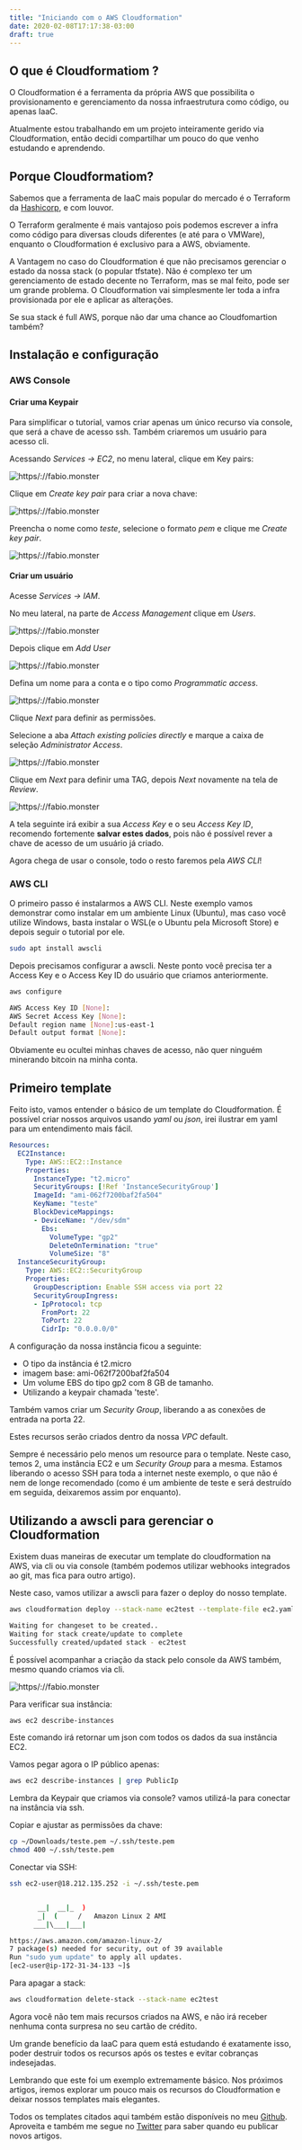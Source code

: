 ```yaml
---
title: "Iniciando com o AWS Cloudformation"
date: 2020-02-08T17:17:38-03:00
draft: true
---
```


## O que é Cloudformatiom ?

O Cloudformation é a ferramenta da própria AWS que possibilita o provisionamento e gerenciamento da nossa infraestrutura como código, ou apenas IaaC. 

Atualmente estou trabalhando em um projeto inteiramente gerido via Cloudformation, então decidi compartilhar um pouco do que venho estudando e aprendendo.

## Porque Cloudformatiom?

Sabemos que a ferramenta de IaaC mais popular do mercado é o Terraform da [Hashicorp](https://www.hashicorp.com/), e com louvor. 

O Terraform geralmente é mais vantajoso pois podemos escrever a infra como código para diversas clouds diferentes (e até para o VMWare), enquanto o Cloudformation é exclusivo para a AWS, obviamente.

A Vantagem no caso do Cloudformation é que não precisamos gerenciar o estado da nossa stack (o popular tfstate). Não é complexo ter um gerenciamento de estado decente no Terraform, mas se mal feito, pode ser um grande problema. O Cloudformation vai simplesmente ler toda a infra provisionada por ele e aplicar as alterações.

Se sua stack é full AWS, porque não dar uma chance ao Cloudfomartion também?

## Instalação e configuração

### AWS Console

#### Criar uma Keypair

Para simplificar o tutorial, vamos criar apenas um único recurso via console, que será a chave de acesso ssh. Também criaremos um usuário para acesso cli.

Acessando *Services -> EC2*, no menu lateral, clique em Key pairs:

![https/://fabio.monster](https://fabio.monster/images/keypairs.png)

Clique em *Create key pair* para criar a nova chave:

![https/://fabio.monster](https://fabio.monster/images/created-keypair.png)

Preencha o nome como *teste*, selecione o formato *pem* e clique me *Create key pair*.

![https/://fabio.monster](https://fabio.monster/images/keypair-done.png)

#### Criar um usuário

Acesse *Services -> IAM*.

No meu lateral, na parte de *Access Management* clique em *Users*.

![https/://fabio.monster](https://fabio.monster/images/iam.png)

Depois clique em *Add User*

![https/://fabio.monster](https://fabio.monster/images/add-user.png)

Defina um nome para a conta e o tipo como *Programmatic access*.

![https/://fabio.monster](https://fabio.monster/images/programmatic.png)

Clique *Next* para definir as permissões.

Selecione a aba *Attach existing policies directly* e marque a caixa de seleção *Administrator Access*.

![https/://fabio.monster](https://fabio.monster/images/admacc.png)

Clique em *Next* para definir uma TAG, depois *Next* novamente na tela de *Review*.

![https/://fabio.monster](https://fabio.monster/images/user.png)

A tela seguinte irá exibir a sua *Access Key* e o seu *Access Key ID*, recomendo fortemente **salvar estes dados**, pois não é possível rever a chave de acesso de um usuário já criado.

Agora chega de usar o console, todo o resto faremos pela *AWS CLI*!

### AWS CLI

O primeiro passo é instalarmos a AWS CLI. Neste exemplo vamos demonstrar como instalar em um ambiente Linux (Ubuntu), mas caso você utilize Windows, basta instalar o WSL(e o Ubuntu pela Microsoft Store) e depois seguir o tutorial por ele.

 ```bash
sudo apt install awscli
 ```

 Depois precisamos configurar a awscli. Neste ponto você precisa ter a Access Key e o Access Key ID do usuário que criamos anteriormente.

 ```bash
aws configure

AWS Access Key ID [None]:
AWS Secret Access Key [None]:
Default region name [None]:us-east-1
Default output format [None]: 
 ```
Obviamente eu ocultei minhas chaves de acesso, não quer ninguém minerando bitcoin na minha conta.

## Primeiro template

Feito isto, vamos entender o básico de um template do Cloudformation. É possível criar nossos arquivos usando *yaml* ou *json*, irei ilustrar em yaml para um entendimento mais fácil.

```yaml
Resources:
  EC2Instance: 
    Type: AWS::EC2::Instance
    Properties:
      InstanceType: "t2.micro"
      SecurityGroups: [!Ref 'InstanceSecurityGroup']
      ImageId: "ami-062f7200baf2fa504"
      KeyName: "teste"
      BlockDeviceMappings: 
      - DeviceName: "/dev/sdm"
        Ebs: 
          VolumeType: "gp2"
          DeleteOnTermination: "true"
          VolumeSize: "8"
  InstanceSecurityGroup:
    Type: AWS::EC2::SecurityGroup
    Properties:
      GroupDescription: Enable SSH access via port 22
      SecurityGroupIngress:
      - IpProtocol: tcp
        FromPort: 22
        ToPort: 22
        CidrIp: "0.0.0.0/0"
```

A configuração da nossa instância ficou a seguinte:

* O tipo da instância é t2.micro
* imagem base: ami-062f7200baf2fa504
* Um volume EBS do tipo gp2 com 8 GB de tamanho.
* Utilizando a keypair chamada 'teste'.

Também vamos criar um *Security Group*, liberando a as conexões de entrada na porta 22.

Estes recursos serão criados dentro da nossa *VPC* default.

Sempre é necessário pelo menos um resource para o template. Neste caso, temos 2, uma instância EC2 e um *Security Group* para a mesma. Estamos liberando o acesso SSH para toda a internet neste exemplo, o que não é nem de longe recomendado (como é um ambiente de teste e será destruído em seguida, deixaremos assim por enquanto).

## Utilizando a awscli para gerenciar o Cloudformation

Existem duas maneiras de executar um template do cloudformation na AWS, via cli ou via console (também podemos utilizar webhooks integrados ao git, mas fica para outro artigo). 

Neste caso, vamos utilizar a awscli para fazer o deploy do nosso template.

```bash
aws cloudformation deploy --stack-name ec2test --template-file ec2.yaml

Waiting for changeset to be created..
Waiting for stack create/update to complete
Successfully created/updated stack - ec2test
```

É possível acompanhar a criação da stack pelo console da AWS também, mesmo quando criamos via cli.

![https/://fabio.monster](https://fabio.monster/images/cloudformation.png)

Para verificar sua instância:

```bash
aws ec2 describe-instances
```

Este comando irá retornar um json com todos os dados da sua instância EC2.

Vamos pegar agora o IP público apenas:

```bash
aws ec2 describe-instances | grep PublicIp
```

Lembra da Keypair que criamos via console? vamos utilizá-la para conectar na instância via ssh.

Copiar e ajustar as permissões da chave:

```bash
cp ~/Downloads/teste.pem ~/.ssh/teste.pem
chmod 400 ~/.ssh/teste.pem
```

Conectar via SSH:

```bash
ssh ec2-user@18.212.135.252 -i ~/.ssh/teste.pem


       __|  __|_  )
       _|  (     /   Amazon Linux 2 AMI
      ___|\___|___|

https://aws.amazon.com/amazon-linux-2/
7 package(s) needed for security, out of 39 available
Run "sudo yum update" to apply all updates.
[ec2-user@ip-172-31-34-133 ~]$
```

Para apagar a stack:

```bash
aws cloudformation delete-stack --stack-name ec2test
```

Agora você não tem mais recursos criados na AWS, e não irá receber nenhuma conta surpresa no seu cartão de crédito.

Um grande benefício da IaaC para quem está estudando é exatamente isso, poder destruir todos os recursos após os testes e evitar cobranças indesejadas.

Lembrando que este foi um exemplo extremamente básico. Nos próximos artigos, iremos explorar um pouco mais os recursos do Cloudformation e deixar nossos templates mais elegantes.

Todos os templates citados aqui também estão disponíveis no meu [Github](https://github.com/fabiolrodriguez/cloudformation-playground). Aproveita e também me segue no [Twitter](https://twitter.com/fabiolrodriguez) para saber quando eu publicar novos artigos.